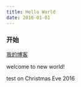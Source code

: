 ```yaml
---
title: Hello World
date: 2016-01-01
---
```


### 开始
[我的博客](http://tiantang-tt.github.io/)


<p>welcome to new world!  </p>
<p>test on Christmas Eve 2016</p>